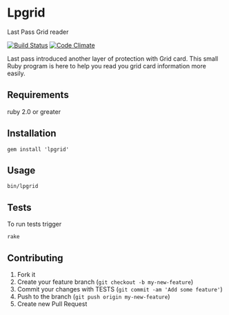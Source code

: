 # Lpgrid

Last Pass Grid reader

[![Build Status](https://api.travis-ci.org/equivalent/cached_at.png?branch=master)](http://travis-ci.org/equivalent/lpgrid)
[![Code Climate](https://codeclimate.com/github/equivalent/lpgrid.png)](https://codeclimate.com/github/equivalent/lpgrid)

Last pass introduced another layer of protection with Grid card. 
This small Ruby program is here to help you read you grid card
information more easily.

## Requirements

ruby 2.0 or greater 

## Installation

    gem install 'lpgrid'

## Usage

    bin/lpgrid

## Tests

To run tests trigger

    rake

## Contributing

1. Fork it
2. Create your feature branch (`git checkout -b my-new-feature`)
3. Commit your changes with TESTS (`git commit -am 'Add some feature'`)
4. Push to the branch (`git push origin my-new-feature`)
5. Create new Pull Request
